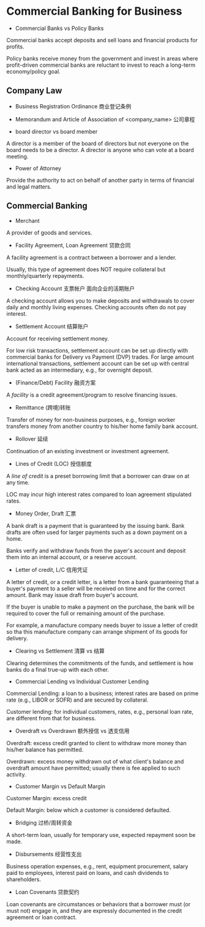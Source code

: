 # Commercial Banking for Business

* Commercial Banks vs Policy Banks

Commercial banks accept deposits and sell loans and financial products for profits.

Policy banks receive money from the government and invest in areas where profit-driven commercial banks are reluctant to invest to reach a long-term economy/policy goal.

## Company Law

* Business Registration Ordinance 商业登记条例

* Memorandum and Article of Association of <company_name> 公司章程

* board director vs board member

A director is a member of the board of directors but not everyone on the board needs to be a director.
A director is anyone who can vote at a board meeting.

* Power of Attorney

Provide the authority to act on behalf of another party in terms of financial and legal matters.

## Commercial Banking

* Merchant

A provider of goods and services.

* Facility Agreement, Loan Agreement 贷款合同

A facility agreement is a contract between a borrower and a lender.

Usually, this type of agreement does NOT require collateral but monthly/quarterly repayments.

* Checking Account 支票帐户 面向企业的活期账户

A checking account allows you to make deposits and withdrawals to cover daily and monthly living expenses.
Checking accounts often do not pay interest.

* Settlement Account 结算账户

Account for receiving settlement money.

For low risk transactions, settlement account can be set up directly with commercial banks for  Delivery vs Payment (DVP) trades.
For large amount international transactions, settlement account can be set up with central bank acted as an intermediary, e.g., for overnight deposit.

* (Finance/Debt) Facility 融资方案

A *facility* is a credit agreement/program to resolve financing issues.

* Remittance (跨境)转账

Transfer of money for non-business purposes, e.g., foreign worker transfers money from another country to his/her home family bank account.

* Rollover 延续

Continuation of an existing investment or investment agreement.

* Lines of Credit (LOC) 授信额度

A *line of credit* is a preset borrowing limit that a borrower can draw on at any time.

LOC may incur high interest rates compared to loan agreement stipulated rates.

* Money Order, Draft 汇票

A bank draft is a payment that is guaranteed by the issuing bank. Bank drafts are often used for larger payments such as a down payment on a home.

Banks verify and withdraw funds from the payer's account and deposit them into an internal account, or a reserve account.

* Letter of credit, L/C 信用凭证

A letter of credit, or a credit letter, is a letter from a bank guaranteeing that a buyer's payment to a seller will be received on time and for the correct amount.
Bank may issue draft from buyer's account.

If the buyer is unable to make a payment on the purchase, the bank will be required to cover the full or remaining amount of the purchase.

For example, a manufacture company needs buyer to issue a letter of credit so tha this manufacture company can arrange shipment of its goods for delivery.

* Clearing vs Settlement 清算 vs 结算

Clearing determines the commitments of the funds, and settlement is how banks do a final true-up with each other.

* Commercial Lending vs Individual Customer Lending

Commercial Lending: a loan to a business; interest rates are based on prime rate (e.g., LIBOR or SOFR) and are secured by collateral.

Customer lending: for individual customers, rates, e.g., personal loan rate, are different from that for business.

* Overdraft vs Overdrawn 额外授信 vs 透支信用

Overdraft: excess credit granted to client to withdraw more money than his/her balance has permitted.

Overdrawn: excess money withdrawn out of what client's balance and overdraft amount have permitted; usually there is fee applied to such activity.

* Customer Margin vs Default Margin

Customer Margin: excess credit

Default Margin: below which a customer is considered defaulted.

* Bridging 过桥/周转资金

A short-term loan, usually for temporary use, expected repayment soon be made.

* Disbursements 经营性支出

Business operation expenses, e.g., rent, equipment procurement, salary paid to employees, interest paid on loans, and cash dividends to shareholders.

* Loan Covenants 贷款契约

Loan covenants are circumstances or behaviors that a borrower must (or must not) engage in, and they are expressly documented in the credit agreement or loan contract.
